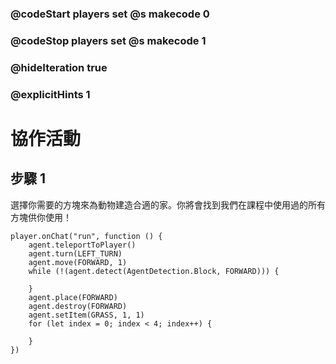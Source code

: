 ### @codeStart players set @s makecode 0
### @codeStop players set @s makecode 1

### @hideIteration true
### @explicitHints 1


# 協作活動

## 步驟 1
選擇你需要的方塊來為動物建造合適的家。你將會找到我們在課程中使用過的所有方塊供你使用！

```ghost
player.onChat("run", function () {
    agent.teleportToPlayer()
    agent.turn(LEFT_TURN)
    agent.move(FORWARD, 1)
    while (!(agent.detect(AgentDetection.Block, FORWARD))) {
    	
    }
    agent.place(FORWARD)
    agent.destroy(FORWARD)
    agent.setItem(GRASS, 1, 1)
    for (let index = 0; index < 4; index++) {
    	
    }
})
```
